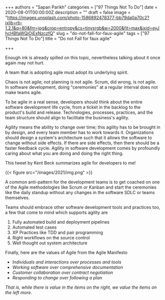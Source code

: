 +++
authors = "Sapan Parikh"
categories = ["97 Things Not To Do"]
date = 2020-08-01T00:00:00Z
description = ""
draft = false
image = "https://images.unsplash.com/photo-1586892478377-bb79da0a70c2?ixlib=rb-1.2.1&q=80&fm=jpg&crop=entropy&cs=tinysrgb&w=2000&fit=max&ixid=eyJhcHBfaWQiOjExNzczfQ"
slug = "do-not-fall-for-faux-agile"
tags = ["97 Things Not To Do"]
title = "Do not Fall for faux agile"

+++




Enough ink is already spilled on this topic, nevertheless talking about it once again may not hurt.

A team that is adopting agile must adopt its underlying spirit.

Chaos is not agile; not planning is not agile. Scrum, did wrong, is not agile. In software development, doing "ceremonies" at a regular interval does not make teams agile.

To be agile in a real sense, developers should think about the entire software development life cycle, from a ticket in the backlog to the product's build and release. Technologies, processes, practices, and the team structure should align to facilitate the business's agility.

Agility means the ability to change over time; this agility has to be brought in by design, and every team member has to work towards it. Organizations should design a system's architecture such that it allows the software to change without side effects. If there are side effects, then there should be a faster feedback cycle. Agility in software development comes by profoundly caring about what you are doing and doing the right thing.

This tweet by Kent Beck summarizes agile for developers to me!

{{< figure src="/images/2021/img.png" >}}

A common anti-pattern for the development teams is to get coached on one of the Agile methodologies like Scrum or Kanban and start the ceremonies like the daily standup without any changes in the software SDLC or teams themselves.

Teams should embrace other software development tools and practices too, a few that come to mind which supports agility are

1. Fully automated build and deployment pipelines
2. Automated test cases
3. XP Practices like TDD and pair programming
4. Right workflows on the source control
5. Well thought out system architecture

Finally, here are the values of Agile from the Agile Manifesto



* _Individuals and interactions over processes and tools_
* _Working software over comprehensive documentation_
* _Customer collaboration over contract negotiation_
* _Responding to change over following a plan_

_That is, while there is value in the items on the right, we value the items on the left more._


